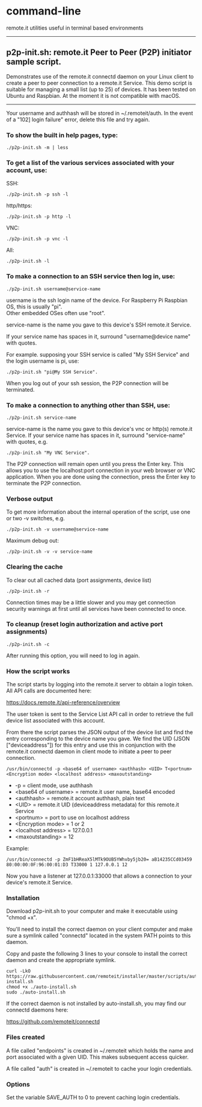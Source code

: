 # command-line
remote.it utilities useful in terminal based environments

------------------------------------------
## p2p-init.sh: remote.it Peer to Peer (P2P) initiator sample script.
Demonstrates use of the remote.it connectd daemon on your Linux client to create a peer to peer 
connection to a remote.it Service.
This demo script is suitable for managing a small list (up to 25) of devices.
It has been tested on Ubuntu and Raspbian.  At the moment it is not compatible with macOS.

------------------------------------------
Your username and authhash will be stored in ~/.remoteit/auth.  In the event of a "102] login failure" error, delete this file and try again.

### To show the built in help pages, type:
```
./p2p-init.sh -m | less
```

### To get a list of the various services associated with your account, use:

SSH:
```
./p2p-init.sh -p ssh -l 
```

http/https:
```
./p2p-init.sh -p http -l 
```

VNC:
```
./p2p-init.sh -p vnc -l 
```

All:
```
./p2p-init.sh -l 
```
### To make a connection to an SSH service then log in, use:
```
./p2p-init.sh username@service-name
```

username is the ssh login name of the device.  For Raspberry Pi Raspbian OS, this is usually "pi".  
Other embedded OSes often use "root".

service-name is the name you gave to this device's SSH remote.it Service.

If your service name has spaces in it, surround "username@device name" with quotes.

For example. supposing your SSH service is called "My SSH Service" and the login username is pi, use:
```
./p2p-init.sh "pi@My SSH Service".
```
When you log out of your ssh session, the P2P connection will be terminated.

### To make a connection to anything other than SSH, use:
```
./p2p-init.sh service-name
```
service-name is the name you gave to this device's vnc or http(s) remote.it Service.
If your service name has spaces in it, surround "service-name" with quotes, e.g.
```
./p2p-init.sh "My VNC Service".
```

The P2P connection will remain open until you press the Enter key.  This allows you to use the
localhost:port connection in your web browser or VNC application.  When you are done using the 
connection, press the Enter key to terminate the P2P connection.

### Verbose output

To get more information about the internal operation of the script, use one or two -v switches, e.g.
```
./p2p-init.sh -v username@service-name
```
Maximum debug out:
```
./p2p-init.sh -v -v service-name
```
### Clearing the cache

To clear out all cached data (port assignments, device list)
```
./p2p-init.sh -r
```
Connection times may be a little slower and you may get connection security warnings at first
until all services have been connected to once.

### To cleanup (reset login authorization and active port assignments)
```
./p2p-init.sh -c
```
After running this option, you will need to log in again.

### How the script works

The script starts by logging into the remote.it server to obtain a login token.  All API calls are
documented here:

https://docs.remote.it/api-reference/overview

The user token is sent to the Service List API call in order to retrieve the full device list
associated with this account.

From there the script parses the JSON output of the device list and find the entry corresponding to 
the device name you gave.  We find the UID (JSON ["deviceaddress"]) for this entry and use this in 
conjunction with the remote.it connectd daemon in client mode to initiate a peer to peer connection.
```
/usr/bin/connectd -p <base64 of username> <authhash> <UID> T<portnum> <Encryption mode> <localhost address> <maxoutstanding>
```
* -p = client mode, use authhash
* \<base64 of username> = remote.it user name, base64 encoded
* \<authhash> = remote.it account authhash, plain text
* \<UID> = remote.it UID (deviceaddress metadata) for this remote.it Service
* \<portnum> = port to use on localhost address
* \<Encryption mode> = 1 or 2
* \<localhost address> = 127.0.0.1
* \<maxoutstanding> = 12

Example:
```
/usr/bin/connectd -p ZmF1bHReaX5lMTk9OUB5YWhvby5jb20= aB14235CCd03459 80:00:00:0F:96:00:01:D3 T33000 1 127.0.0.1 12
```

Now you have a listener at 127.0.0.1:33000 that allows a connection to your device's remote.it Service.

### Installation
Download p2p-init.sh to your computer and make it executable using "chmod +x".

You'll need to install the correct daemon on your client computer and make sure a symlink called "connectd" 
located in the system PATH points to this daemon.

Copy and paste the following 3 lines to your console to install the correct daemon and create the appropriate symlink.

```
curl -LkO https://raw.githubusercontent.com/remoteit/installer/master/scripts/auto-install.sh
chmod +x ./auto-install.sh
sudo ./auto-install.sh
```

If the correct daemon is not installed by auto-install.sh, you may find our connectd daemons here: 

https://github.com/remoteit/connectd

### Files created
A file called "endpoints" is created in ~/.remoteit which holds the name 
and port associated with a given UID.  This makes subsequent access quicker.

A file called "auth" is created in ~/.remoteit to cache your login credentials.

### Options
Set the variable SAVE_AUTH to 0 to prevent caching login credentials.
